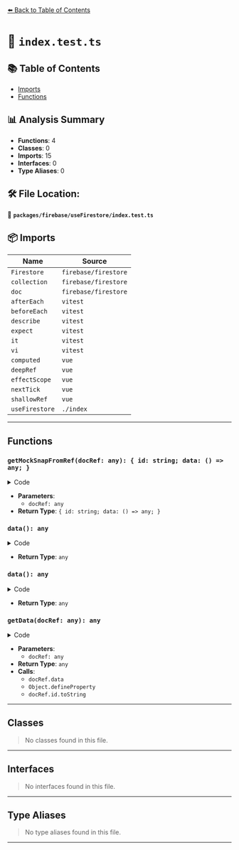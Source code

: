 [⬅️ Back to Table of Contents](../../../index.md)

# 📄 `index.test.ts`

## 📚 Table of Contents

- [Imports](#imports)
- [Functions](#functions)

## 📊 Analysis Summary

- **Functions**: 4
- **Classes**: 0
- **Imports**: 15
- **Interfaces**: 0
- **Type Aliases**: 0

## 🛠️ File Location:
📂 **`packages/firebase/useFirestore/index.test.ts`**

## 📦 Imports

| Name | Source |
|------|--------|
| `Firestore` | `firebase/firestore` |
| `collection` | `firebase/firestore` |
| `doc` | `firebase/firestore` |
| `afterEach` | `vitest` |
| `beforeEach` | `vitest` |
| `describe` | `vitest` |
| `expect` | `vitest` |
| `it` | `vitest` |
| `vi` | `vitest` |
| `computed` | `vue` |
| `deepRef` | `vue` |
| `effectScope` | `vue` |
| `nextTick` | `vue` |
| `shallowRef` | `vue` |
| `useFirestore` | `./index` |


---

## Functions

### `getMockSnapFromRef(docRef: any): { id: string; data: () => any; }`

<details><summary>Code</summary>

```ts
function getMockSnapFromRef(docRef: any) {
  return {
    id: `${docRef.path}-id`,
    data: () => docRef.path === 'users/invalid' ? null : docRef,
  }
}
```
</details>

- **Parameters**:
  - `docRef: any`
- **Return Type**: `{ id: string; data: () => any; }`
### `data(): any`

<details><summary>Code</summary>

```ts
() => docRef.path === 'users/invalid' ? null : docRef
```
</details>

- **Return Type**: `any`
### `data(): any`

<details><summary>Code</summary>

```ts
() => docRef.path === 'users/invalid' ? null : docRef
```
</details>

- **Return Type**: `any`
### `getData(docRef: any): any`

<details><summary>Code</summary>

```ts
function getData(docRef: any) {
  const data = docRef.data()
  if (data) {
    Object.defineProperty(data, 'id', {
      value: docRef.id.toString(),
      writable: false,
    })
  }
  return data
}
```
</details>

- **Parameters**:
  - `docRef: any`
- **Return Type**: `any`
- **Calls**:
  - `docRef.data`
  - `Object.defineProperty`
  - `docRef.id.toString`

---

## Classes

> No classes found in this file.


---

## Interfaces

> No interfaces found in this file.


---

## Type Aliases

> No type aliases found in this file.


---